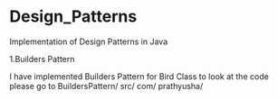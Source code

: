 # Design_Patterns
Implementation of Design Patterns in Java

1.Builders Pattern

I have implemented Builders Pattern for Bird Class to look at the code please go to BuildersPattern/ src/ com/ prathyusha/
